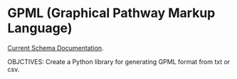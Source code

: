 # GPML (Graphical Pathway Markup Language)

[Current Schema Documentation](https://pathvisio.org/documentation/GPML).

OBJCTIVES: Create a Python library for generating GPML format from txt or csv.
